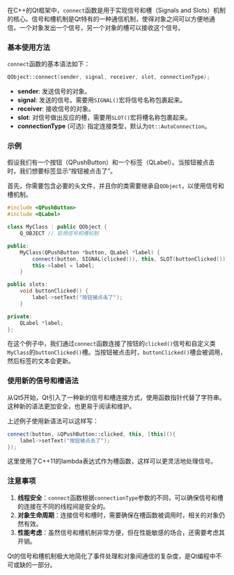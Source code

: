 在C++的Qt框架中，`connect`函数是用于实现信号和槽（Signals and Slots）机制的核心。信号和槽机制是Qt特有的一种通信机制，使得对象之间可以方便地通信，一个对象发出一个信号，另一个对象的槽可以接收这个信号。

### 基本使用方法

`connect`函数的基本语法如下：

```cpp
QObject::connect(sender, signal, receiver, slot, connectionType);
```

- **sender**: 发送信号的对象。
- **signal**: 发送的信号。需要用`SIGNAL()`宏将信号名称包裹起来。
- **receiver**: 接收信号的对象。
- **slot**: 对信号做出反应的槽，需要用`SLOT()`宏将槽名称包裹起来。
- **connectionType** (可选): 指定连接类型，默认为`Qt::AutoConnection`。

### 示例

假设我们有一个按钮（QPushButton）和一个标签（QLabel）。当按钮被点击时，我们想要标签显示“按钮被点击了”。

首先，你需要包含必要的头文件，并且你的类需要继承自`QObject`，以使用信号和槽机制。

```cpp
#include <QPushButton>
#include <QLabel>

class MyClass : public QObject {
    Q_OBJECT // 启用信号和槽机制

public:
    MyClass(QPushButton *button, QLabel *label) {
        connect(button, SIGNAL(clicked()), this, SLOT(buttonClicked()));
        this->label = label;
    }

public slots:
    void buttonClicked() {
        label->setText("按钮被点击了");
    }

private:
    QLabel *label;
};
```

在这个例子中，我们通过`connect`函数连接了按钮的`clicked()`信号和自定义类`MyClass`的`buttonClicked()`槽。当按钮被点击时，`buttonClicked()`槽会被调用，然后标签的文本会更新。

### 使用新的信号和槽语法

从Qt5开始，Qt引入了一种新的信号和槽连接方式，使用函数指针代替了字符串。这种新的语法更加安全，也更易于阅读和维护。

上述例子使用新语法可以这样写：

```cpp
connect(button, &QPushButton::clicked, this, [this](){
    label->setText("按钮被点击了");
});
```

这里使用了C++11的lambda表达式作为槽函数，这样可以更灵活地处理信号。

### 注意事项

1. **线程安全**：`connect`函数根据`connectionType`参数的不同，可以确保信号和槽的连接在不同的线程间是安全的。
2. **对象生命周期**：连接信号和槽时，需要确保在槽函数被调用时，相关的对象仍然有效。
3. **性能考虑**：虽然信号和槽机制非常方便，但在性能敏感的场合，还需要考虑其开销。

Qt的信号和槽机制极大地简化了事件处理和对象间通信的复杂度，是Qt编程中不可或缺的一部分。
